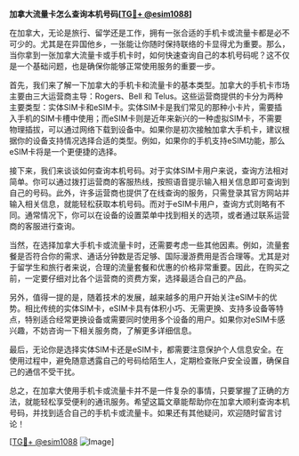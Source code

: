 **加拿大流量卡怎么查询本机号码[[TG💪+ @esim1088](https://t.me/s/esim1088)]**

在加拿大，无论是旅行、留学还是工作，拥有一张合适的手机卡或流量卡都是必不可少的。尤其是在异国他乡，一张能让你随时保持联络的卡显得尤为重要。那么，当你拿到一张加拿大流量卡或手机卡时，如何快速查询自己的本机号码呢？这不仅是一个基础问题，也是确保你能够正常使用服务的重要一步。

首先，我们来了解一下加拿大的手机卡和流量卡的基本类型。加拿大的手机卡市场主要由三大运营商主导：Rogers、Bell 和 Telus。这些运营商提供的卡分为两种主要类型：实体SIM卡和eSIM卡。实体SIM卡是我们常见的那种小卡片，需要插入手机的SIM卡槽中使用；而eSIM卡则是近年来新兴的一种虚拟SIM卡，不需要物理插拔，可以通过网络下载到设备中。如果你是初次接触加拿大手机卡，建议根据你的设备支持情况选择合适的类型。例如，如果你的手机支持eSIM功能，那么eSIM卡将是一个更便捷的选择。

接下来，我们来谈谈如何查询本机号码。对于实体SIM卡用户来说，查询方法相对简单。你可以通过拨打运营商的客服热线，按照语音提示输入相关信息即可查询到自己的号码。此外，许多运营商也提供了在线查询的服务，只需登录其官方网站并输入相关信息，就能轻松获取本机号码。而对于eSIM卡用户，查询方式则略有不同。通常情况下，你可以在设备的设置菜单中找到相关的选项，或者通过联系运营商的客服进行查询。

当然，在选择加拿大手机卡或流量卡时，还需要考虑一些其他因素。例如，流量套餐是否符合你的需求、通话分钟数是否足够、国际漫游费用是否合理等。尤其是对于留学生和旅行者来说，合理的流量套餐和优惠的价格非常重要。因此，在购买之前，一定要仔细对比各个运营商的资费方案，选择最适合自己的产品。

另外，值得一提的是，随着技术的发展，越来越多的用户开始关注eSIM卡的优势。相比传统的实体SIM卡，eSIM卡具有体积小巧、无需更换、支持多设备等特点，特别适合经常更换设备或需要同时使用多个设备的用户。如果你对eSIM卡感兴趣，不妨咨询一下相关服务商，了解更多详细信息。

最后，无论你是选择实体SIM卡还是eSIM卡，都需要注意保护个人信息安全。在使用过程中，避免随意透露自己的号码给陌生人，定期检查账户安全设置，确保自己的通信不受干扰。

总之，在加拿大使用手机卡或流量卡并不是一件复杂的事情，只要掌握了正确的方法，就能轻松享受便利的通讯服务。希望这篇文章能帮助你在加拿大顺利查询本机号码，并找到适合自己的手机卡或流量卡。如果还有其他疑问，欢迎随时留言讨论！

[[TG💪+ @esim1088](https://t.me/s/esim1088) ![Image](https://i.postimg.cc/4NQfJmqS/Snipaste-2025-05-13-00-14-12.png)]